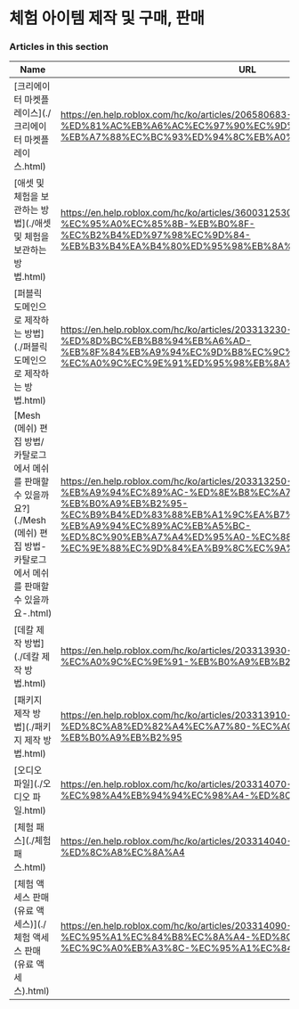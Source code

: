 # 체험 아이템 제작 및 구매, 판매  
### Articles in this section
Name|URL
-|-
[크리에이터 마켓플레이스](./크리에이터 마켓플레이스.html) |https://en.help.roblox.com/hc/ko/articles/206580683-%ED%81%AC%EB%A6%AC%EC%97%90%EC%9D%B4%ED%84%B0-%EB%A7%88%EC%BC%93%ED%94%8C%EB%A0%88%EC%9D%B4%EC%8A%A4
[애셋 및 체험을 보관하는 방법](./애셋 및 체험을 보관하는 방법.html) |https://en.help.roblox.com/hc/ko/articles/360031253052-%EC%95%A0%EC%85%8B-%EB%B0%8F-%EC%B2%B4%ED%97%98%EC%9D%84-%EB%B3%B4%EA%B4%80%ED%95%98%EB%8A%94-%EB%B0%A9%EB%B2%95
[퍼블릭 도메인으로 제작하는 방법](./퍼블릭 도메인으로 제작하는 방법.html) |https://en.help.roblox.com/hc/ko/articles/203313230-%ED%8D%BC%EB%B8%94%EB%A6%AD-%EB%8F%84%EB%A9%94%EC%9D%B8%EC%9C%BC%EB%A1%9C-%EC%A0%9C%EC%9E%91%ED%95%98%EB%8A%94-%EB%B0%A9%EB%B2%95
[Mesh (메쉬) 편집 방법/카탈로그에서 메쉬를 판매할 수 있을까요?](./Mesh (메쉬) 편집 방법-카탈로그에서 메쉬를 판매할 수 있을까요-.html) |https://en.help.roblox.com/hc/ko/articles/203313250-Mesh-%EB%A9%94%EC%89%AC-%ED%8E%B8%EC%A7%91-%EB%B0%A9%EB%B2%95-%EC%B9%B4%ED%83%88%EB%A1%9C%EA%B7%B8%EC%97%90%EC%84%9C-%EB%A9%94%EC%89%AC%EB%A5%BC-%ED%8C%90%EB%A7%A4%ED%95%A0-%EC%88%98-%EC%9E%88%EC%9D%84%EA%B9%8C%EC%9A%94
[데칼 제작 방법](./데칼 제작 방법.html) |https://en.help.roblox.com/hc/ko/articles/203313930-%EB%8D%B0%EC%B9%BC-%EC%A0%9C%EC%9E%91-%EB%B0%A9%EB%B2%95
[패키지 제작 방법](./패키지 제작 방법.html) |https://en.help.roblox.com/hc/ko/articles/203313910-%ED%8C%A8%ED%82%A4%EC%A7%80-%EC%A0%9C%EC%9E%91-%EB%B0%A9%EB%B2%95
[오디오 파일](./오디오 파일.html) |https://en.help.roblox.com/hc/ko/articles/203314070-%EC%98%A4%EB%94%94%EC%98%A4-%ED%8C%8C%EC%9D%BC
[체험 패스](./체험 패스.html) |https://en.help.roblox.com/hc/ko/articles/203314040-%EC%B2%B4%ED%97%98-%ED%8C%A8%EC%8A%A4
[체험 액세스 판매(유료 액세스)](./체험 액세스 판매(유료 액세스).html) |https://en.help.roblox.com/hc/ko/articles/203314090-%EC%B2%B4%ED%97%98-%EC%95%A1%EC%84%B8%EC%8A%A4-%ED%8C%90%EB%A7%A4-%EC%9C%A0%EB%A3%8C-%EC%95%A1%EC%84%B8%EC%8A%A4